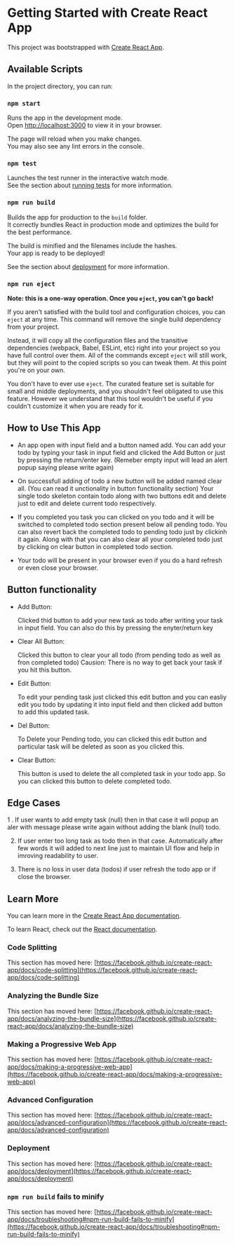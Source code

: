 # Getting Started with Create React App

This project was bootstrapped with [Create React App](https://github.com/facebook/create-react-app).

## Available Scripts

In the project directory, you can run:

### `npm start`

Runs the app in the development mode.\
Open [http://localhost:3000](http://localhost:3000) to view it in your browser.

The page will reload when you make changes.\
You may also see any lint errors in the console.

### `npm test`

Launches the test runner in the interactive watch mode.\
See the section about [running tests](https://facebook.github.io/create-react-app/docs/running-tests) for more information.

### `npm run build`

Builds the app for production to the `build` folder.\
It correctly bundles React in production mode and optimizes the build for the best performance.

The build is minified and the filenames include the hashes.\
Your app is ready to be deployed!

See the section about [deployment](https://facebook.github.io/create-react-app/docs/deployment) for more information.

### `npm run eject`

**Note: this is a one-way operation. Once you `eject`, you can't go back!**

If you aren't satisfied with the build tool and configuration choices, you can `eject` at any time. This command will remove the single build dependency from your project.

Instead, it will copy all the configuration files and the transitive dependencies (webpack, Babel, ESLint, etc) right into your project so you have full control over them. All of the commands except `eject` will still work, but they will point to the copied scripts so you can tweak them. At this point you're on your own.

You don't have to ever use `eject`. The curated feature set is suitable for small and middle deployments, and you shouldn't feel obligated to use this feature. However we understand that this tool wouldn't be useful if you couldn't customize it when you are ready for it.

## How to Use This App

* An app open with input field and a button named add.
  You can add your todo by typing your task in input field and clicked the Add Button or just by pressing the return/enter key. (Remeber empty input will lead   an alert popup saying please write again)

* On successfull adding of todo a new button will be added named clear all. (You can read it unctionality in button functionality section)
  Your single todo skeleton contain todo along with two buttons edit and delete just to edit and delete current todo respectively.

* If you completed you task you can clicked on you todo and it will be switched to completed todo section present below all pending todo.
  You can also revert back the completed todo to pending todo just by clickinh it again.
  Along with that you can also clear all your completed todo just by clicking on clear button in completed todo section.

* Your todo will be present in  your browser even if you do a hard refresh or even close your browser.

## Button functionality

* Add Button:

  Clicked thid button to add your new task as todo after writing your task in input field.
  You can also do this by pressing the enyter/return key


* Clear All Button:

  Clicked this button to clear your all todo (from pending todo as well as fron completed todo)
  Causion: There is no way to get back your task if you hit this button.


* Edit Button:

  To edit your pending task just clicked this edit button and you can easliy edit you todo by updating it into input field and then clicked add button to add     this updated task.


* Del Button:

  To Delete your Pending todo, you can clicked this edit button and particular task will be deleted as soon as you clicked this.


* Clear Button:

  This button is used to delete the all completed task in your todo app. So you can clicked this button to delete completed todo.


## Edge Cases

1 . If user wants to add empty task (null) then in that case it will popup an aler with message please write again without adding the blank (null) todo.
 
2. If user enter too long task as todo then in that case. Automatically after few words it will added to next line just to maintain UI flow and help in     imroving readability to user.
 
 3. There is no loss in user data (todos) if user refresh the todo app or if close the browser.



## Learn More

You can learn more in the [Create React App documentation](https://facebook.github.io/create-react-app/docs/getting-started).

To learn React, check out the [React documentation](https://reactjs.org/).

### Code Splitting

This section has moved here: [https://facebook.github.io/create-react-app/docs/code-splitting](https://facebook.github.io/create-react-app/docs/code-splitting)

### Analyzing the Bundle Size

This section has moved here: [https://facebook.github.io/create-react-app/docs/analyzing-the-bundle-size](https://facebook.github.io/create-react-app/docs/analyzing-the-bundle-size)

### Making a Progressive Web App

This section has moved here: [https://facebook.github.io/create-react-app/docs/making-a-progressive-web-app](https://facebook.github.io/create-react-app/docs/making-a-progressive-web-app)

### Advanced Configuration

This section has moved here: [https://facebook.github.io/create-react-app/docs/advanced-configuration](https://facebook.github.io/create-react-app/docs/advanced-configuration)

### Deployment

This section has moved here: [https://facebook.github.io/create-react-app/docs/deployment](https://facebook.github.io/create-react-app/docs/deployment)

### `npm run build` fails to minify

This section has moved here: [https://facebook.github.io/create-react-app/docs/troubleshooting#npm-run-build-fails-to-minify](https://facebook.github.io/create-react-app/docs/troubleshooting#npm-run-build-fails-to-minify)
